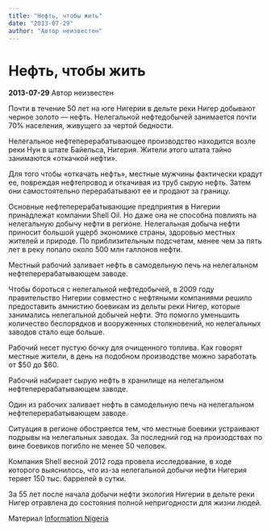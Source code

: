 ```yaml
---
title: "Нефть, чтобы жить"
date: "2013-07-29"
author: "Автор неизвестен"
---
```


# Нефть, чтобы жить

**2013-07-29** Автор неизвестен

Почти в течение 50 лет на юге Нигерии в дельте реки Нигер добывают черное золото — нефть. Нелегальной нефтедобычей занимается почти 70% населения, живущего за чертой бедности.

Нелегальное нефтеперерабатывающее производство находится возле реки Нун в штате Байельса, Нигерия. Жители этого штата тайно занимаются «откачкой нефти».

Для того чтобы «откачать нефть», местные мужчины фактически крадут ее, повреждая нефтепровод и откачивая из труб сырую нефть. Затем они самостоятельно перерабатывают ее и продают за границу.

Основные нефтеперерабатывающие предприятия в Нигерии принадлежат компании Shell Oil. Но даже она не способна повлиять на нелегальную добычу нефти в регионе. Нелегальная добыча нефти приносит большой ущерб экономике страны, здоровью местных жителей и природе. По приблизительным подсчетам, менее чем за пять лет в реку попало около 500 млн галлонов нефти.

Местный рабочий заливает нефть в самодельную печь на нелегальном нефтеперерабатывающем заводе.

Чтобы бороться с нелегальной нефтедобычей, в 2009 году правительство Нигерии совместно с нефтяными компаниями решило предоставить амнистию боевикам из дельты реки Нигер, которые занимались нелегальной добычей нефти. Это помогло уменьшить количество беспорядков и вооруженных столкновений, но нелегальных заводов стало еще больше.

Рабочий несет пустую бочку для очищенного топлива. Как говорят местные жители, в день на подобном производстве можно заработать от $50 до $60.

Рабочий набирает сырую нефть в хранилище на нелегальном нефтеперерабатывающем заводе.

Один из рабочих заливает нефть в самодельную печь на нелегальном нефтеперерабатывающем заводе.

Ситуация в регионе обостряется тем, что местные боевики устраивают подрывы на нелегальных заводах. За последний год на произодствах по вине боевиков погибло не менее 50 человек.

Компания Shell весной 2012 года провела исследование, в ходе которого выяснилось, что из-за нелегальной добычи нефти Нигерия теряет 150 тыс. баррелей в сутки.

За 55 лет после начала добычи нефти экология Нигерии в дельте реки Нигер отравлена до состояния полной непригодности для жизни людей.

Материал [Information Nigeria](http://www.informationng.com/2013/03/photo-speak-shell-exposes-worlds-largest-illegal-oil-refinery-in-president-jonathans-backyard.html)